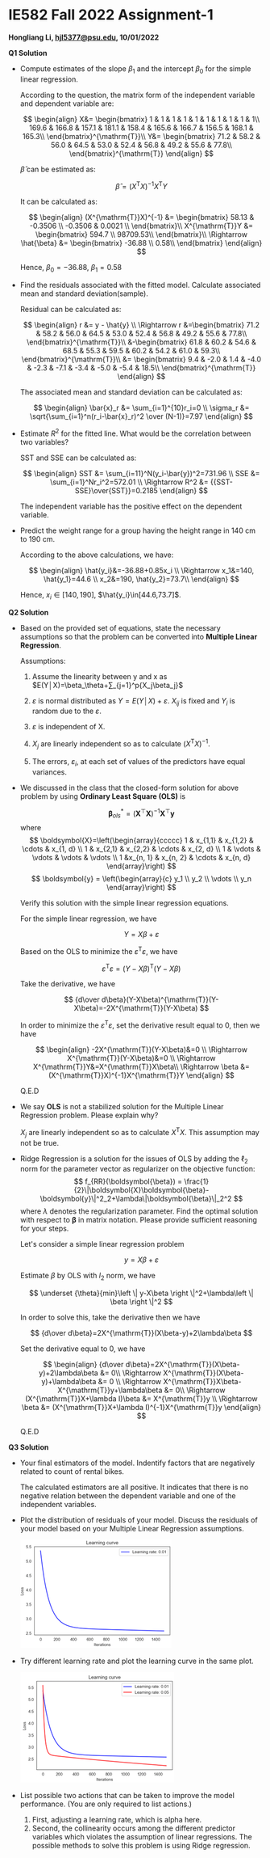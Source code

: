 # IE582 Fall 2022 Assignment-1

**Hongliang Li, hjl5377@psu.edu, 10/01/2022**

**Q1 Solution**

* Compute estimates of the slope $\beta_1$ and the intercept $\beta_0$ for the simple linear regression.

  According to the question, the matrix form of the independent variable and dependent variable are:

  $$
  \begin{align}
  X&=
  \begin{bmatrix}
  1 & 1 & 1 & 1 & 1 & 1 & 1 & 1 & 1 & 1\\
  169.6 & 166.8 & 157.1 & 181.1 & 158.4 & 165.6 & 166.7 & 156.5 & 168.1 & 165.3\\
  \end{bmatrix}^{\mathrm{T}}\\
  Y&= 
  \begin{bmatrix}
  71.2 & 58.2 & 56.0 & 64.5 & 53.0 & 52.4  & 56.8  & 49.2 & 55.6 & 77.8\\
  \end{bmatrix}^{\mathrm{T}}
  \end{align}
  $$

  $\hat{\beta}$ can be estimated as:

  $$
  \hat{\beta} = (X^{\mathrm{T}}X)^{-1}X^{\mathrm{T}}Y
  $$
  
  It can be calculated as:
  
  $$
  \begin{align}
  (X^{\mathrm{T}}X)^{-1} &=
  \begin{bmatrix}
  58.13 & -0.3506 \\
  -0.3506 & 0.0021 \\
  \end{bmatrix}\\
  X^{\mathrm{T}}Y &= 
  \begin{bmatrix}
  594.7 \\
  98709.53\\
  \end{bmatrix}\\
  \Rightarrow \hat{\beta} &= 
  \begin{bmatrix}
  -36.88 \\
  0.58\\
  \end{bmatrix}
  \end{align}
  $$
  
  Hence, $\beta_{0}=-36.88$, $\beta_{1}=0.58$

* Find the residuals associated with the fitted model. Calculate associated mean and standard deviation(sample).

  Residual can be calculated as:
  
  $$
  \begin{align}
  r &= y - \hat{y} \\
  \Rightarrow r &=\begin{bmatrix}
  71.2 & 58.2 & 56.0 & 64.5 & 53.0 & 52.4  & 56.8  & 49.2 & 55.6 & 77.8\\
  \end{bmatrix}^{\mathrm{T}}\\
  &-\begin{bmatrix}
  61.8 & 60.2 & 54.6 & 68.5 & 55.3 & 59.5 & 60.2 & 54.2 & 61.0 & 59.3\\
  \end{bmatrix}^{\mathrm{T}}\\
  &= \begin{bmatrix}
  9.4 & -2.0 & 1.4 & -4.0 & -2.3 & -7.1 & -3.4 & -5.0 & -5.4 & 18.5\\
  \end{bmatrix}^{\mathrm{T}}
  \end{align}
  $$
  
  The associated mean and standard deviation can be calculated as:
  
  $$
  \begin{align}
  \bar{x}_r &= \sum_{i=1}^{10}r_i=0 \\
  \sigma_r &= \sqrt{\sum_{i=1}^n(r_i-\bar{x}_r)^2 \over (N-1)}=7.97
  \end{align}
  $$
  
* Estimate $R^2$ for the fitted line. What would be the correlation between two variables?

  SST and SSE can be calculated as:
  
  $$
  \begin{align}
  SST &= \sum_{i=11}^N(y_i-\bar{y})^2=731.96 \\
  SSE &= \sum_{i=1}^Nr_i^2=572.01 \\
  \Rightarrow R^2 &= {{SST-SSE}\over{SST}}=0.2185
  \end{align}
  $$
  
  The independent variable has the positive effect on the dependent variable.
  
* Predict the weight range for a group having the height range in 140 cm to 190 cm.
  
  According to the above calculations, we have:
  
  $$
  \begin{align}
  \hat{y_i}&=-36.88+0.85x_i \\
  \Rightarrow x_1&=140, \hat{y_1}=44.6 \\
  x_2&=190, \hat{y_2}=73.7\\
  \end{align}
  $$
  
  Hence, $x_i\in[140,190]$, $\hat{y_i}\in[44.6,73.7]$.

**Q2 Solution**

* Based on the provided set of equations, state the necessary assumptions so that the problem can be converted into **Multiple Linear Regression**.
  
  Assumptions:
  
  1. Assume the linearity between y and x as $E(Y│X)=\beta_\theta+∑_{j=1}^p{X_j\beta_j}$
  
  2. $\varepsilon$ is normal distributed as $Y=E(Y│X)+\varepsilon$. $X_{ij}$ is fixed and $Y_i$ is random due to the $\varepsilon$.
  
  3. $\varepsilon$ is independent of X.
  
  4. $X_j$ are linearly independent so as to calculate $(X^{\mathrm{T}}X)^{-1}$.
  
  5. The errors, $\varepsilon_i$, at each set of values of the predictors have equal variances.

* We discussed in the class that the closed-form solution for above problem by using **Ordinary Least Square (OLS)** is 
  
  $$
  \boldsymbol{\beta}_{ols}^*=(\boldsymbol{X}^\top\boldsymbol{X})^{-1}\boldsymbol{X}^\top\boldsymbol{y}
  $$
  where 
  $$
  \boldsymbol{X}=\left(\begin{array}{ccccc}
  1 & x_{1,1} & x_{1,2} & \cdots & x_{1, d} \\
  1 & x_{2,1} & x_{2,2} & \cdots & x_{2, d} \\
  1 & \vdots & \vdots & \vdots & \vdots \\
  1 &x_{n, 1} & x_{n, 2} & \cdots & x_{n, d}
  \end{array}\right)
  $$
  $$
  \boldsymbol{y} = \left(\begin{array}{c}
  y_1 \\
  y_2 \\
  \vdots \\
  y_n
  \end{array}\right)
  $$
 
  Verify this solution with the simple linear regression equations.
 
  For the simple linear regression, we have
 
  $$
  Y=X\beta+\varepsilon
  $$
 
  Based on the OLS to minimize the $\varepsilon^{\mathrm{T}}\varepsilon$, we have
 
  $$
  \varepsilon^{\mathrm{T}}\varepsilon=(Y-X\beta)^{\mathrm{T}}(Y-X\beta)
  $$
 
  Take the derivative, we have
 
  $$
  {d\over d\beta}(Y-X\beta)^{\mathrm{T}}(Y-X\beta)=-2X^{\mathrm{T}}(Y-X\beta)
  $$
 
  In order to minimize the $\varepsilon^{\mathrm{T}}\varepsilon$, set the derivative result equal to 0, then we have
 
  $$
  \begin{align}
  -2X^{\mathrm{T}}(Y-X\beta)&=0 \\
  \Rightarrow X^{\mathrm{T}}(Y-X\beta)&=0 \\
  \Rightarrow X^{\mathrm{T}}Y&=X^{\mathrm{T}}X\beta\\
  \Rightarrow \beta &= (X^{\mathrm{T}}X)^{-1}X^{\mathrm{T}}Y
  \end{align}
  $$
 
  Q.E.D
 
* We say **OLS** is not a stabilized solution for the Multiple Linear Regression problem. Please explain why?
  
  $X_j$ are linearly independent so as to calculate $X^{\mathrm{T}}X$. This assumption may not be true.
  
* Ridge Regression is a solution for the issues of OLS by adding the $\ell_2$ norm for the parameter vector as regularizer on the objective function:
  $$
    f_{RR}(\boldsymbol{\beta}) = \frac{1}{2}\|\boldsymbol{X}\boldsymbol{\beta}-\boldsymbol{y}\|^2_2+\lambda\|\boldsymbol{\beta}\|_2^2
  $$
  where $\lambda$ denotes the regularization parameter.
  Find the optimal solution with respect to $\boldsymbol{\beta}$ in matrix notation. Please provide sufficient reasoning for your steps.
  
  Let's consider a simple linear regression problem
  
  $$
  y=X\beta+\varepsilon
  $$
  
  Estimate $\beta$ by OLS with $l_2$ norm, we have
  
  $$
  \underset {\theta}{min}\left \| y-X\beta \right \|^2+\lambda\left \| \beta \right \|^2
  $$
  
  In order to solve this, take the derivative then we have
  
  $$
  {d\over d\beta}=2X^{\mathrm{T}}(X\beta-y)+2\lambda\beta
  $$
  
  Set the derivative equal to 0, we have
  
  $$
  \begin{align}
  {d\over d\beta}=2X^{\mathrm{T}}(X\beta-y)+2\lambda\beta &= 0\\
  \Rightarrow X^{\mathrm{T}}(X\beta-y)+\lambda\beta &= 0 \\
  \Rightarrow X^{\mathrm{T}}X\beta-X^{\mathrm{T}}y+\lambda\beta &= 0\\
  \Rightarrow (X^{\mathrm{T}}X+\lambda I)\beta &= X^{\mathrm{T}}y \\
  \Rightarrow \beta &= (X^{\mathrm{T}}X+\lambda I)^{-1}X^{\mathrm{T}}y
  \end{align}
  $$
  
  Q.E.D

**Q3 Solution**

* Your final estimators of the model. Indentify factors that are negatively related to count of rental bikes.
  
  The calculated estimators are all positive. It indicates that there is no negative relation between the dependent variable and one of the independent variables.

* Plot the distribution of residuals of your model. Discuss the residuals of your model based on your Multiple Linear Regression assumptions.
  
  ![avatar](https://raw.githubusercontent.com/HongliangLiPSU/IE582-Fall2022/main/HW1/LearningCurve.png)
  
* Try different learning rate and plot the learning curve in the same plot.
  
  ![avatar](https://raw.githubusercontent.com/HongliangLiPSU/IE582-Fall2022/main/HW1/DiffLearningRate.png)

* List possible two actions that can be taken to improve the model performance. (You are only required to list actions.)
  
  1. First, adjusting a learning rate, which is alpha here.
  2. Second, the collinearity occurs among the different predictor variables which violates the assumption of linear regressions. The possible methods to solve this problem is using Ridge regression.
 
 
  
  